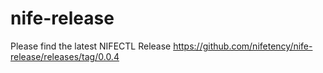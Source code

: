 # nife-release

Please find the latest NIFECTL Release
https://github.com/nifetency/nife-release/releases/tag/0.0.4
